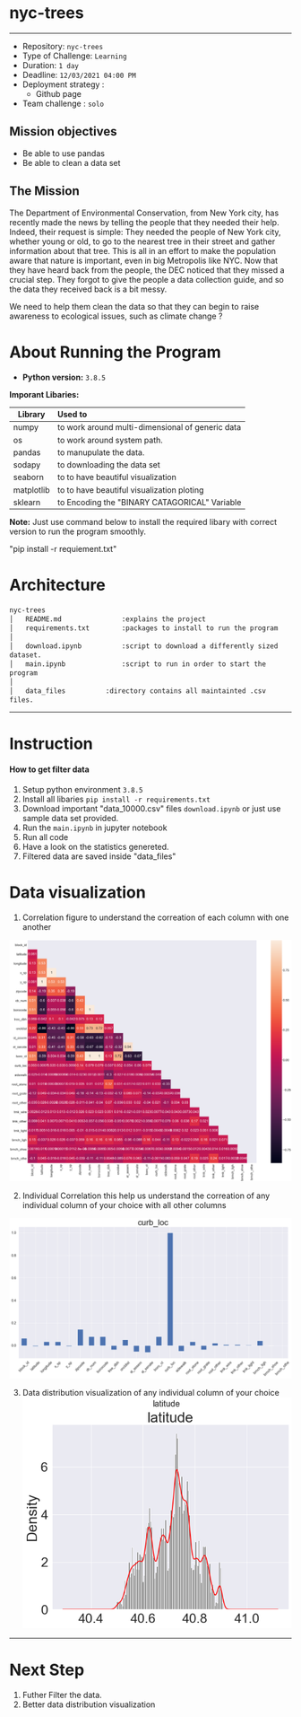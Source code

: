 # nyc-trees
---


- Repository: `nyc-trees`
- Type of Challenge: `Learning`
- Duration: `1 day`
- Deadline: `12/03/2021 04:00 PM`
- Deployment strategy :
  - Github page
- Team challenge : `solo`

## Mission objectives

- Be able to use pandas
- Be able to clean a data set

## The Mission

The Department of Environmental Conservation, from New York city, has recently made the news by telling the people that they needed their help. Indeed, their request is simple: They needed the people of New York city, whether young or old, to go to the nearest tree in their street and gather information about that tree. This is all in an effort to make the population aware that nature is important, even in big Metropolis like NYC. Now that they have heard back from the people, the DEC noticed that they missed a crucial step. They forgot to give the people a data collection guide, and so the data they received back is a bit messy.

We need to help them clean the data so that they can begin to raise awareness to ecological issues, such as climate change ?

# About Running the Program

* **Python version:** `3.8.5`

**Imporant Libaries:**

| Library       | Used to                                        |
| ------------- | :----------------------------------------------|
| numpy		|to work around multi-dimensional of generic data|
| os		|to work around system path.			 |
| pandas        |to manupulate the data.			 |
| sodapy        |to downloading the data set			 |
| seaborn       |to to have beautiful visualization 		 |
| matplotlib    |to to have beautiful visualization ploting	 |
| sklearn	|to Encoding the "BINARY CATAGORICAL" Variable	 |

**Note:** Just use command below to install the required libary with correct version to run the program smoothly.

"pip install -r requiement.txt"

# Architecture

```
nyc-trees
│   README.md               :explains the project
│   requirements.txt        :packages to install to run the program
│   
│   download.ipynb  	    :script to download a differently sized dataset.
│   main.ipynb      	    :script to run in order to start the program
│   	
│   data_files 		    :directory contains all maintainted .csv files.

```

---
# Instruction
#### How to get filter data

1. Setup python environment  `3.8.5`
2. Install all libaries `pip install -r requirements.txt`
3. Download important "data_10000.csv" files `download.ipynb` or just use sample data set provided.
4. Run the `main.ipynb` in jupyter notebook
5. Run all code
6. Have a look on the statistics genereted.
7. Filtered data are saved inside "data_files"


# Data visualization

1. Correlation figure to understand the correation of each column with one another

![Correlation](data_visualization/Correlation.png)

2. Individual Correlation this help us understand the correation of any individual column of your choice with all other columns

![IndividualCorrelation](data_visualization/Single_column_correlation.png)

3. Data distribution visualization of any individual column of your choice
![Single_distribution](data_visualization/Single_distribution.png)



---
# Next Step

1. Futher Filter the data.
2. Better data distribution visualization

